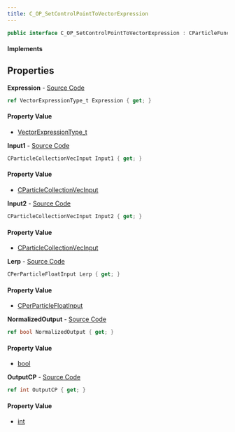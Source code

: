 ```yaml
---
title: C_OP_SetControlPointToVectorExpression
---
```


```csharp
public interface C_OP_SetControlPointToVectorExpression : CParticleFunctionPreEmission, CParticleFunctionOperator, CParticleFunction, ISchemaClass<CParticleFunction>, ISchemaClass<CParticleFunctionOperator>, ISchemaClass<CParticleFunctionPreEmission>, ISchemaClass<C_OP_SetControlPointToVectorExpression>, ISchemaField, ISchemaClass, INativeHandle
```

#### Implements

## Properties

**Expression** - [Source Code](https://github.com/swiftly-solution/swiftlys2/blob/master/managed/src/SwiftlyS2.Generated/Schemas/Interfaces/C_OP_SetControlPointToVectorExpression.cs#L16)

```csharp
ref VectorExpressionType_t Expression { get; }
```

#### Property Value

- [VectorExpressionType_t](/docs/api/shared/schemadefinitions/vectorexpressiontype_t)

**Input1** - [Source Code](https://github.com/swiftly-solution/swiftlys2/blob/master/managed/src/SwiftlyS2.Generated/Schemas/Interfaces/C_OP_SetControlPointToVectorExpression.cs#L20)

```csharp
CParticleCollectionVecInput Input1 { get; }
```

#### Property Value

- [CParticleCollectionVecInput](/docs/api/shared/schemadefinitions/cparticlecollectionvecinput)

**Input2** - [Source Code](https://github.com/swiftly-solution/swiftlys2/blob/master/managed/src/SwiftlyS2.Generated/Schemas/Interfaces/C_OP_SetControlPointToVectorExpression.cs#L22)

```csharp
CParticleCollectionVecInput Input2 { get; }
```

#### Property Value

- [CParticleCollectionVecInput](/docs/api/shared/schemadefinitions/cparticlecollectionvecinput)

**Lerp** - [Source Code](https://github.com/swiftly-solution/swiftlys2/blob/master/managed/src/SwiftlyS2.Generated/Schemas/Interfaces/C_OP_SetControlPointToVectorExpression.cs#L24)

```csharp
CPerParticleFloatInput Lerp { get; }
```

#### Property Value

- [CPerParticleFloatInput](/docs/api/shared/schemadefinitions/cperparticlefloatinput)

**NormalizedOutput** - [Source Code](https://github.com/swiftly-solution/swiftlys2/blob/master/managed/src/SwiftlyS2.Generated/Schemas/Interfaces/C_OP_SetControlPointToVectorExpression.cs#L26)

```csharp
ref bool NormalizedOutput { get; }
```

#### Property Value

- [bool](https://learn.microsoft.com/dotnet/api/system.boolean)

**OutputCP** - [Source Code](https://github.com/swiftly-solution/swiftlys2/blob/master/managed/src/SwiftlyS2.Generated/Schemas/Interfaces/C_OP_SetControlPointToVectorExpression.cs#L18)

```csharp
ref int OutputCP { get; }
```

#### Property Value

- [int](https://learn.microsoft.com/dotnet/api/system.int32)


